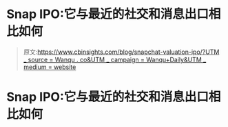 # Snap IPO:它与最近的社交和消息出口相比如何

> 原文:[https://www.cbinsights.com/blog/snapchat-valuation-ipo/?UTM _ source = Wanqu . co&UTM _ campaign = Wanqu+Daily&UTM _ medium = website](https://www.cbinsights.com/blog/snapchat-valuation-ipo/?utm_source=wanqu.co&utm_campaign=Wanqu+Daily&utm_medium=website)





# Snap IPO:它与最近的社交和消息出口相比如何



